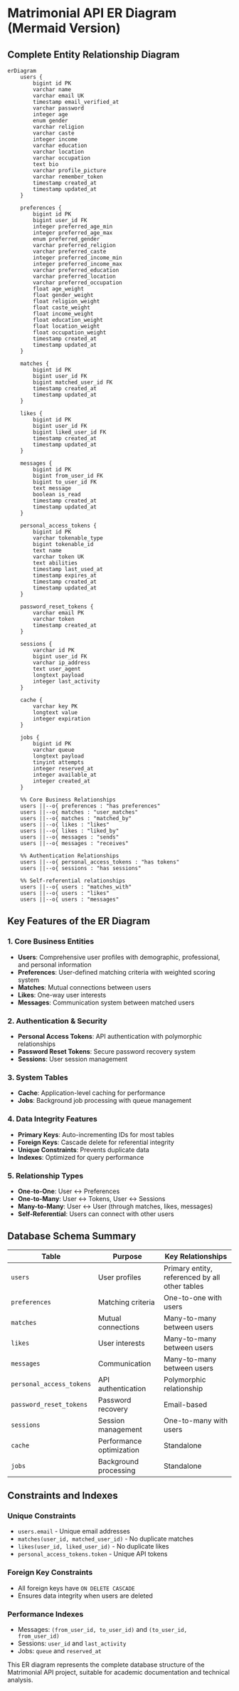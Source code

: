 # Matrimonial API ER Diagram (Mermaid Version)

## Complete Entity Relationship Diagram

```mermaid
erDiagram
    users {
        bigint id PK
        varchar name
        varchar email UK
        timestamp email_verified_at
        varchar password
        integer age
        enum gender
        varchar religion
        varchar caste
        integer income
        varchar education
        varchar location
        varchar occupation
        text bio
        varchar profile_picture
        varchar remember_token
        timestamp created_at
        timestamp updated_at
    }

    preferences {
        bigint id PK
        bigint user_id FK
        integer preferred_age_min
        integer preferred_age_max
        enum preferred_gender
        varchar preferred_religion
        varchar preferred_caste
        integer preferred_income_min
        integer preferred_income_max
        varchar preferred_education
        varchar preferred_location
        varchar preferred_occupation
        float age_weight
        float gender_weight
        float religion_weight
        float caste_weight
        float income_weight
        float education_weight
        float location_weight
        float occupation_weight
        timestamp created_at
        timestamp updated_at
    }

    matches {
        bigint id PK
        bigint user_id FK
        bigint matched_user_id FK
        timestamp created_at
        timestamp updated_at
    }

    likes {
        bigint id PK
        bigint user_id FK
        bigint liked_user_id FK
        timestamp created_at
        timestamp updated_at
    }

    messages {
        bigint id PK
        bigint from_user_id FK
        bigint to_user_id FK
        text message
        boolean is_read
        timestamp created_at
        timestamp updated_at
    }

    personal_access_tokens {
        bigint id PK
        varchar tokenable_type
        bigint tokenable_id
        text name
        varchar token UK
        text abilities
        timestamp last_used_at
        timestamp expires_at
        timestamp created_at
        timestamp updated_at
    }

    password_reset_tokens {
        varchar email PK
        varchar token
        timestamp created_at
    }

    sessions {
        varchar id PK
        bigint user_id FK
        varchar ip_address
        text user_agent
        longtext payload
        integer last_activity
    }

    cache {
        varchar key PK
        longtext value
        integer expiration
    }

    jobs {
        bigint id PK
        varchar queue
        longtext payload
        tinyint attempts
        integer reserved_at
        integer available_at
        integer created_at
    }

    %% Core Business Relationships
    users ||--o{ preferences : "has preferences"
    users ||--o{ matches : "user_matches"
    users ||--o{ matches : "matched_by"
    users ||--o{ likes : "likes"
    users ||--o{ likes : "liked_by"
    users ||--o{ messages : "sends"
    users ||--o{ messages : "receives"

    %% Authentication Relationships
    users ||--o{ personal_access_tokens : "has tokens"
    users ||--o{ sessions : "has sessions"

    %% Self-referential relationships
    users ||--o{ users : "matches_with"
    users ||--o{ users : "likes"
    users ||--o{ users : "messages"
```

## Key Features of the ER Diagram

### 1. **Core Business Entities**

-   **Users**: Comprehensive user profiles with demographic, professional, and personal information
-   **Preferences**: User-defined matching criteria with weighted scoring system
-   **Matches**: Mutual connections between users
-   **Likes**: One-way user interests
-   **Messages**: Communication system between matched users

### 2. **Authentication & Security**

-   **Personal Access Tokens**: API authentication with polymorphic relationships
-   **Password Reset Tokens**: Secure password recovery system
-   **Sessions**: User session management

### 3. **System Tables**

-   **Cache**: Application-level caching for performance
-   **Jobs**: Background job processing with queue management

### 4. **Data Integrity Features**

-   **Primary Keys**: Auto-incrementing IDs for most tables
-   **Foreign Keys**: Cascade delete for referential integrity
-   **Unique Constraints**: Prevents duplicate data
-   **Indexes**: Optimized for query performance

### 5. **Relationship Types**

-   **One-to-One**: User ↔ Preferences
-   **One-to-Many**: User ↔ Tokens, User ↔ Sessions
-   **Many-to-Many**: User ↔ User (through matches, likes, messages)
-   **Self-Referential**: Users can connect with other users

## Database Schema Summary

| Table                    | Purpose                  | Key Relationships                              |
| ------------------------ | ------------------------ | ---------------------------------------------- |
| `users`                  | User profiles            | Primary entity, referenced by all other tables |
| `preferences`            | Matching criteria        | One-to-one with users                          |
| `matches`                | Mutual connections       | Many-to-many between users                     |
| `likes`                  | User interests           | Many-to-many between users                     |
| `messages`               | Communication            | Many-to-many between users                     |
| `personal_access_tokens` | API authentication       | Polymorphic relationship                       |
| `password_reset_tokens`  | Password recovery        | Email-based                                    |
| `sessions`               | Session management       | One-to-many with users                         |
| `cache`                  | Performance optimization | Standalone                                     |
| `jobs`                   | Background processing    | Standalone                                     |

## Constraints and Indexes

### Unique Constraints

-   `users.email` - Unique email addresses
-   `matches(user_id, matched_user_id)` - No duplicate matches
-   `likes(user_id, liked_user_id)` - No duplicate likes
-   `personal_access_tokens.token` - Unique API tokens

### Foreign Key Constraints

-   All foreign keys have `ON DELETE CASCADE`
-   Ensures data integrity when users are deleted

### Performance Indexes

-   Messages: `(from_user_id, to_user_id)` and `(to_user_id, from_user_id)`
-   Sessions: `user_id` and `last_activity`
-   Jobs: `queue` and `reserved_at`

This ER diagram represents the complete database structure of the Matrimonial API project, suitable for academic documentation and technical analysis.
